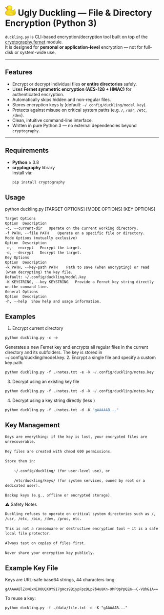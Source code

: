 # <img src="duckling.png" alt="Diagram of Duckling" width="35"/>  Ugly Duckling — File & Directory Encryption (Python 3)

`duckling.py` is CLI-based encryption/decryption tool built on top of the
[cryptography.fernet](https://cryptography.io/en/latest/fernet/) module.  
It is designed for **personal or application-level** encryption — not for full-disk or system-wide use.

---

## Features

- Encrypt or decrypt individual files **or entire directories** safely.
- Uses **Fernet symmetric encryption (AES-128 + HMAC)** for authenticated encryption.
- Automatically skips hidden and non-regular files.
- Stores encryption keys ly (default: `~/.config/duckling/model.key`).
- Protects against misuse on critical system paths (e.g. `/`, `/usr`, `/etc`, `/dev`).
- Clean, intuitive command-line interface.
- Written in pure Python 3 — no external dependencies beyond `cryptography`.

---

## Requirements

- **Python** ≥ 3.8  
- **cryptography** library  
  Install via:
  ```bash
  pip install cryptography

## Usage

python duckling.py [TARGET OPTIONS] [MODE OPTIONS] [KEY OPTIONS]

```
Target Options
Option	Description
-c, --current-dir	Operate on the current working directory.
-f PATH, --file PATH	Operate on a specific file or directory.
Mode Options (mutually exclusive)
Option	Description
-e, --encrypt	Encrypt the target.
-d, --decrypt	Decrypt the target.
Key Options
Option	Description
-k PATH, --key-path PATH	Path to save (when encrypting) or read (when decrypting) the key file.
Default: ~/.config/duckling/model.key
-K KEYSTRING, --key KEYSTRING	Provide a Fernet key string directly on the command line.
General Options
Option	Description
-h, --help	Show help and usage information.
```
## Examples
1. Encrypt current directory
```python
python duckling.py -c -e
```
Generates a new Fernet key and encrypts all regular files in the current directory and its subfolders.
The key is stored in ~/.config/duckling/model.key.
2. Encrypt a single file and specify a custom key path
```python
python duckling.py -f ./notes.txt -e -k ~/.config/duckling/notes.key
```
3. Decrypt using an existing key file
```python
python duckling.py -f ./notes.txt -d -k ~/.config/duckling/notes.key
```
4. Decrypt using a key string directly (less )
  ```python
  python duckling.py -f ./notes.txt -d -K "gAAAAAB..."
  ```
## Key Management

    Keys are everything: if the key is lost, your encrypted files are unrecoverable.

    Key files are created with chmod 600 permissions.

    Store them in:

        ~/.config/duckling/ (for user-level use), or

        /etc/duckling/keys/ (for system services, owned by root or a dedicated user).

    Backup keys (e.g., offline or encrypted storage).

⚠️ Safety Notes

    Duckling refuses to operate on critical system directories such as /, /usr, /etc, /bin, /dev, /proc, etc.

    This is not a ransomware or destructive encryption tool — it is a safe local file protector.

    Always test on copies of files first.

    Never share your encryption key publicly.

## Example Key File

Keys are URL-safe base64 strings, 44 characters long:
```
gAAAAABlZxv8xNIR0UQX0Y9I7gHcs9BiypFpzDLp7b4u8Kn-9MP0pPpQZm--C-VQhG1A==
```
To reuse a key:
```
python duckling.py -f ./data/file.txt -d -K "gAAAAAB..."
```
